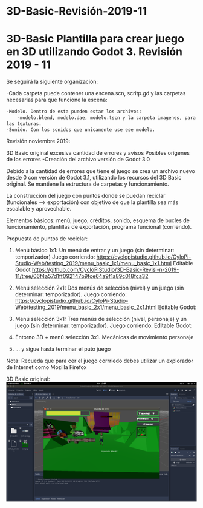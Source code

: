 # 3D-Basic-Revisión-2019-11
# 3D-Basic  Plantilla para crear juego en 3D utilizando Godot 3.   Revisión 2019 - 11

Se seguirá la siguiente organización:

-Cada carpeta puede contener una escena.scn, scritp.gd y las carpetas necesarias para que funcione la escena:

    -Modelo. Dentro de esta pueden estar los archivos:
        -modelo.blend, modelo.dae, modelo.tscn y la carpeta imagenes, para las texturas.
    -Sonido. Con los sonidos que unicamente use ese modelo.

Revisión noviembre 2019:

3D Basic original excesiva cantidad de errores y avisos
Posibles orígenes de los errores 
-Creación del archivo versión de Godot 3.0

Debido a la cantidad de errores que tiene el juego se crea un archivo nuevo desde 0 con versión de Godot 3.1, utilizando los recursos del 3D Basic original. Se mantiene la estructura de carpetas y funcionamiento.

La construcción del juego con puntos donde se puedan reciclar (funcionales ==> exportación) con objetivo de que la plantilla sea más escalable y aprovechable.

Elementos básicos: menú, juego, créditos, sonido, esquema de bucles de funcionamiento, plantillas de exportación, programa funcional (corriendo).

Propuesta de puntos de reciclar:
1. Menú básico 1x1: Un menú de entrar y un juego (sin determinar: temporizador)
Juego corriendo:
https://cyclopistudio.github.io/CyloPi-Studio-Web/testing_2019/menu_basic_1x1/menu_basic_1x1.html
Editable Godot
https://github.com/CycloPiStudio/3D-Basic-Revisi-n-2019-11/tree/06f4a57d1ff092147b9fce64a9f1a89c018fca32

2. Menú selección 2x1: Dos menús de selección (nivel) y un juego (sin determinar: temporizador).
Juego corriendo:
https://cyclopistudio.github.io/CyloPi-Studio-Web/testing_2019/menu_basic_2x1/menu_basic_2x1.html
Editable Godot:


3. Menú selección 3x1: Tres menús de selección (nivel, personaje) y un juego (sin determinar: temporizador).
Juego corriendo:
Editable Godot:
4. Entorno 3D + menú selección 3x1. Mecánicas de movimiento personaje
5. ... y sigue hasta terminar el puto juego

Nota: Recueda que para cer el juego corrriedo debes utilizar un explorador de Internet como Mozilla Firefox 

3D Basic original:
<img src="https://github.com/CycloPiStudio/3D-Basic/blob/master/Imagenes/Captura%20juego%201.png" />
